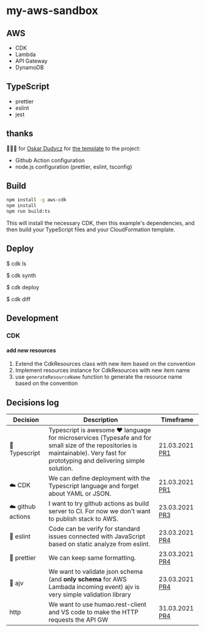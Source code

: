 # my-aws-sandbox

## AWS

-   CDK
-   Lambda
-   API Gateway
-   DynamoDB

## TypeScript

-   prettier
-   eslint
-   jest

## thanks

🍺🍺🍺 for [Oskar Dudycz](https://github.com/oskardudycz) for [the template](https://github.com/oskardudycz/EventSourcing.NodeJS) to the project:

-   Github Action configuration
-   node.js configuration (prettier, eslint, tsconfig)

## Build

```bash
npm install -g aws-cdk
npm install
npm run build:ts
```

This will install the necessary CDK, then this example's dependencies, and then build your TypeScript files and your CloudFormation template.

## Deploy

$ cdk ls
<list all stacks in this program>

$ cdk synth
<generates and outputs cloudformation template>

$ cdk deploy
<deploys stack to your account>

$ cdk diff
<shows diff against deployed stack>

## Development

### CDK

#### add new resources

1. Extend the CdkResources class with new item based on the convention
1. Implement resources instance for CdkResources with new item name
1. use `generateResourceName` function to generate the resource name based on the convention

## Decisions log

| Decision               | Description                                                                                                                                                                           | Timeframe                                                       |
| ---------------------- | ------------------------------------------------------------------------------------------------------------------------------------------------------------------------------------- | --------------------------------------------------------------- |
| :hammer: Typescript    | Typescript is awesome :heart: language for microservices (Typesafe and for small size of the repositories is maintainable). Very fast for prototyping and delivering simple solution. | 21.03.2021 [PR1](https://github.com/mjendza/aws-sandbox/pull/1) |
| :cloud: CDK            | We can define deployment with the Typescript language and forget about YAML or JSON.                                                                                                  | 21.03.2021 [PR1](https://github.com/mjendza/aws-sandbox/pull/1) |
| :cloud: github actions | I want to try github actions as build server to CI. For now we don't want to publish stack to AWS.                                                                                    | 23.03.2021 [PR3](https://github.com/mjendza/aws-sandbox/pull/3) |
| :hammer: eslint        | Code can be verify for standard issues connected with JavaScript based on static analyze from eslint.                                                                                 | 23.03.2021 [PR4](https://github.com/mjendza/aws-sandbox/pull/4) |
| :hammer: prettier      | We can keep same formatting.                                                                                                                                                          | 23.03.2021 [PR4](https://github.com/mjendza/aws-sandbox/pull/4) |
| :hammer: ajv           | We want to validate json schema (and **only schema** for AWS Lambada incoming event) ajv is very simple validation library                                                            | 23.03.2021 [PR4](https://github.com/mjendza/aws-sandbox/pull/4) |
| http                   | We want to use humao.rest-client and VS code to make the HTTP requests the API GW                                                                                                     | 31.03.2021 [PR4](https://github.com/mjendza/aws-sandbox/pull/4) |
